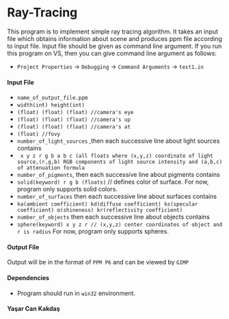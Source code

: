 # Ray-Tracing

This program is to implement simple ray tracing algorithm. It takes an input file which obtains information about scene and produces ppm file according to 
input file. Input file should be given as command line argument. If you run this program on VS, then you can give command line argument as follows:
   - `Project Properties` -> `Debugging` -> `Command Arguments` -> `test1.in`

#### Input File
- `name_of_output_file.ppm`
- `width(int) height(int)`
- `(float) (float) (float) //camera's eye`
- `(float) (float) (float) //camera's up`
- `(float) (float) (float) //camera's at`
- `(float) //fovy`
- `number_of_light_sources` ,then each successive line about light sources contains
- ` x y z r g b a b c (all floats where (x,y,z) coordinate of light source,(r,g,b) RGB components of light source intensity and (a,b,c) of attenuation formula`
- `number_of_pigments`, then each successive line about pigments contains
- `solid(keyword) r g b (floats)` // defines color of surface. For now, program only supports solid colors.
- `number_of_surfaces` then each successive line about surfaces contains
- `ka(ambient coefficient) kd(diffuse coefficient) ks(specular coefficient) α(shineness) kr(reflectivity coefficient)`
- `number_of_objects` then each successive line about objects contains
- `sphere(keyword) x y z r // (x,y,z) center coordinates of object and r is radius` For now, program only supports spheres.

#### Output File
Output will be in the format of `PPM P6` and can be viewed by `GIMP`
#### Dependencies
- Program should run in `win32` environment.

#### Yaşar Can Kakdaş

